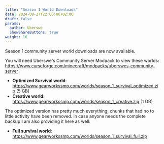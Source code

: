 ```yaml
---
title: "Season 1 World Downloads"
date: 2024-08-27T22:00:00+02:00
draft: false
params:
  author: Uberswe
  ShowShareButtons: true
weight: 10
---
```


Season 1 community server world downloads are now available.

You will need Uberswe's Community Server Modpack to view these worlds: https://www.curseforge.com/minecraft/modpacks/uberswes-community-server

- **Optimized Survival world**: https://www.gearworkssmp.com/worlds/season_1_survival_optimized.zip (5 GB)
- **Creative world**: https://www.gearworkssmp.com/worlds/season_1_creative.zip (1 GB)

The optimized version has pretty much everything, chunks that had no to little activity have been removed. In case anyone needs the complete backup I am also providing it here as well:

- **Full survival world**:
https://www.gearworkssmp.com/worlds/season_1_survival_full.zip